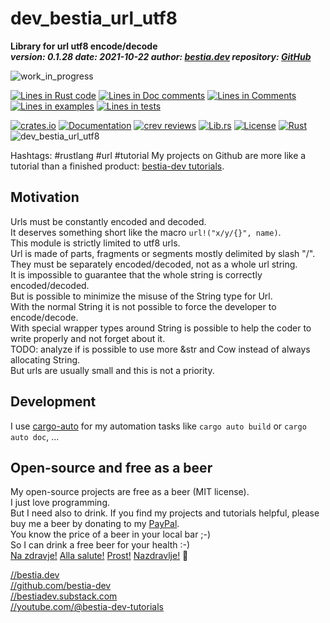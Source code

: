 <!-- markdownlint-disable MD041 -->
[//]: # (auto_md_to_doc_comments segment start A)

# dev_bestia_url_utf8

[//]: # (auto_cargo_toml_to_md start)

**Library for url utf8 encode/decode**  
***version: 0.1.28  date: 2021-10-22 author: [bestia.dev](https://bestia.dev) repository: [GitHub](https://github.com/bestia-dev/dev_bestia_url_utf8)***  

[//]: # (auto_cargo_toml_to_md end)

 ![work_in_progress](https://img.shields.io/badge/work_in_progress-yellow)

[//]: # (auto_lines_of_code start)
[![Lines in Rust code](https://img.shields.io/badge/Lines_in_Rust-135-green.svg)](https://github.com/bestia-dev/dev_bestia_url_utf8/)
[![Lines in Doc comments](https://img.shields.io/badge/Lines_in_Doc_comments-79-blue.svg)](https://github.com/bestia-dev/dev_bestia_url_utf8/)
[![Lines in Comments](https://img.shields.io/badge/Lines_in_comments-32-purple.svg)](https://github.com/bestia-dev/dev_bestia_url_utf8/)
[![Lines in examples](https://img.shields.io/badge/Lines_in_examples-0-yellow.svg)](https://github.com/bestia-dev/dev_bestia_url_utf8/)
[![Lines in tests](https://img.shields.io/badge/Lines_in_tests-38-orange.svg)](https://github.com/bestia-dev/dev_bestia_url_utf8/)

[//]: # (auto_lines_of_code end)

[//]: # (auto_badges start)

 [![crates.io](https://img.shields.io/crates/v/dev_bestia_url_utf8.svg)](https://crates.io/crates/dev_bestia_url_utf8)
 [![Documentation](https://docs.rs/dev_bestia_url_utf8/badge.svg)](https://docs.rs/dev_bestia_url_utf8/)
 [![crev reviews](https://web.crev.dev/rust-reviews/badge/crev_count/dev_bestia_url_utf8.svg)](https://web.crev.dev/rust-reviews/crate/dev_bestia_url_utf8/)
 [![Lib.rs](https://img.shields.io/badge/Lib.rs-rust-orange.svg)](https://lib.rs/crates/dev_bestia_url_utf8/)
 [![License](https://img.shields.io/badge/license-MIT-blue.svg)](https://github.com/bestia-dev/dev_bestia_url_utf8/blob/master/LICENSE)
 [![Rust](https://github.com/bestia-dev/dev_bestia_url_utf8/workflows/rust_fmt_auto_build_test/badge.svg)](https://github.com/bestia-dev/dev_bestia_url_utf8/actions)
 ![dev_bestia_url_utf8](https://bestia.dev/webpage_hit_counter/get_svg_image/887910670.svg)

[//]: # (auto_badges end)

Hashtags: #rustlang #url #tutorial
My projects on Github are more like a tutorial than a finished product: [bestia-dev tutorials](https://github.com/bestia-dev/tutorials_rust_wasm).

## Motivation

Urls must be constantly encoded and decoded.  
It deserves something short like the macro `url!("x/y/{}", name)`.  
This module is strictly limited to utf8 urls.  
Url is made of parts, fragments or segments mostly delimited by slash "/".  
They must be separately encoded/decoded, not as a whole url string.  
It is impossible to guarantee that the whole string is correctly encoded/decoded.  
But is possible to minimize the misuse of the String type for Url.  
With the normal String it is not possible to force the developer to encode/decode.  
With special wrapper types around String is possible to help the coder to write properly and not forget about it.  
TODO: analyze if is possible to use more &str and Cow instead of always allocating String.  
But urls are usually small and this is not a priority.  

## Development

I use [cargo-auto](https://crates.io/crates/cargo-auto) for my automation tasks like `cargo auto build` or `cargo auto doc`, ...

## Open-source and free as a beer

My open-source projects are free as a beer (MIT license).  
I just love programming.  
But I need also to drink. If you find my projects and tutorials helpful, please buy me a beer by donating to my [PayPal](https://paypal.me/LucianoBestia).  
You know the price of a beer in your local bar ;-)  
So I can drink a free beer for your health :-)  
[Na zdravje!](https://translate.google.com/?hl=en&sl=sl&tl=en&text=Na%20zdravje&op=translate) [Alla salute!](https://dictionary.cambridge.org/dictionary/italian-english/alla-salute) [Prost!](https://dictionary.cambridge.org/dictionary/german-english/prost) [Nazdravlje!](https://matadornetwork.com/nights/how-to-say-cheers-in-50-languages/) 🍻

[//bestia.dev](https://bestia.dev)  
[//github.com/bestia-dev](https://github.com/bestia-dev)  
[//bestiadev.substack.com](https://bestiadev.substack.com)  
[//youtube.com/@bestia-dev-tutorials](https://youtube.com/@bestia-dev-tutorials)  

[//]: # (auto_md_to_doc_comments segment end A)
